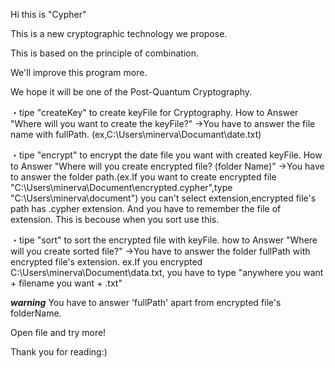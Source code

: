 Hi this is "Cypher"

This is a new cryptographic technology we propose.

This is based on the principle of combination.

We'll improve this program more.

We hope it will be one of the Post-Quantum Cryptography.

・tipe "createKey" to create keyFile for Cryptography.
	How to Answer "Where will you want to create the keyFile?"
	→You have to answer the file name with fullPath. (ex,C:\Users\minerva\Documant\date.txt)
		

・tipe "encrypt" to encrypt the date file you want with created keyFile.
	How to Answer "Where will you create encrypted file? (folder Name)"
	→You have to answer the folder path.(ex.If you want to create encrypted file "C:\Users\minerva\Document\encrypted.cypher",type "C:\Users\minerva\document")
		you can't select extension,encrypted file's path has .cypher extension.
		And you have to remember the file of extension. This is becouse when you sort use this.

・tipe "sort" to sort the encrypted file with keyFile.
	how to Answer "Where will you create sorted file?"
	→You have to answer the folder fullPath with encrypted file's extension.
		ex.If you encrypted C:\Users\minerva\Document\data.txt, you have to type "anywhere you want + filename you want + .txt"

*****warning*****
You have to answer 'fullPath' apart from encrypted file's folderName.

Open file and try more! 

Thank you for reading:)

